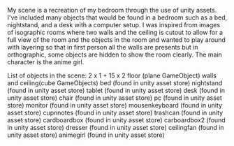 My scene is a recreation of my bedroom through the use of unity assets. I've included many objects that would be found in a bedroom such as a bed, nightstand, and a desk with a computer setup. I was inspired from images of isographic rooms where two walls and the ceiling is cutout to allow for a full view of the room and the objects in the room and wanted to play around with layering so that in first person all the walls are presents but in orthographic, some objects are hidden to show the room clearly. The main character is the anime girl.

List of objects in the scene: 2 x 1 + 15 x 2
floor (plane GameObject)
walls and ceiling(cube GameObjects)
bed (found in unity asset store)
nightstand (found in unity asset store)
tablet (found in unity asset store)
desk (found in unity asset store)
chair (found in unity asset store)
pc (found in unity asset store)
monitor (found in unity asset store)
mousenkeyboard (found in unity asset store)
cupnnotes (found in unity asset store)
trashcan (found in unity asset store)
cardboardbox (found in unity asset store)
carboardbox2 (found in unity asset store)
dresser (found in unity asset store)
ceilingfan (found in unity asset store)
animegirl (found in unity asset store)
